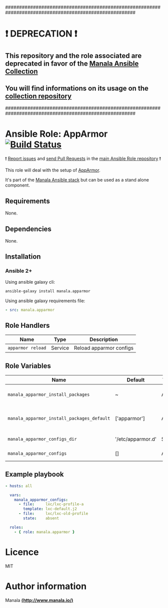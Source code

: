 #######################################################################################################

# :exclamation: DEPRECATION :exclamation:

## This repository and the role associated are deprecated in favor of the [Manala Ansible Collection](https://galaxy.ansible.com/manala/roles)

## You will find informations on its usage on the [collection repository](https://github.com/manala/ansible-roles)

#######################################################################################################

# Ansible Role: AppArmor [![Build Status](https://travis-ci.org/manala/ansible-role-apparmor.svg?branch=master)](https://travis-ci.org/manala/ansible-role-apparmor)

:exclamation: [Report issues](https://github.com/manala/ansible-roles/issues) and [send Pull Requests](https://github.com/manala/ansible-roles/pulls) in the [main Ansible Role repository](https://github.com/manala/ansible-roles) :exclamation:

This role will deal with the setup of [AppArmor](http://apparmor.net/).

It's part of the [Manala Ansible stack](http://www.manala.io) but can be used as a stand alone component.

## Requirements

None.

## Dependencies

None.

## Installation

### Ansible 2+

Using ansible galaxy cli:

```bash
ansible-galaxy install manala.apparmor
```

Using ansible galaxy requirements file:

```yaml
- src: manala.apparmor
```

## Role Handlers

| Name              | Type    | Description             |
| ----------------- | ------- | ----------------------- |
| `apparmor reload` | Service | Reload apparmor configs |

## Role Variables

| Name                                       | Default           | Type   | Description                            |
| ------------------------------------------ | ----------------- | ------ | -------------------------------------- |
| `manala_apparmor_install_packages`         | ~                 | Array  | Dependency packages to install         |
| `manala_apparmor_install_packages_default` | ['apparmor']      | Array  | Default dependency packages to install |
| `manala_apparmor_configs_dir`              | '/etc/apparmor.d' | String | Configurations directory path          |
| `manala_apparmor_configs`                  | []                | Array  | Configurations templates               |

## Example playbook

```yaml
- hosts: all

  vars:
    manala_apparmor_configs:
      - file:     lxc/lxc-profile-a
        template: lxc-default.j2
      - file:     lxc/lxc-old-profile
        state:    absent

  roles:
    - { role: manala.apparmor }
```

# Licence

MIT

# Author information

Manala [**(http://www.manala.io/)**](http://www.manala.io)
